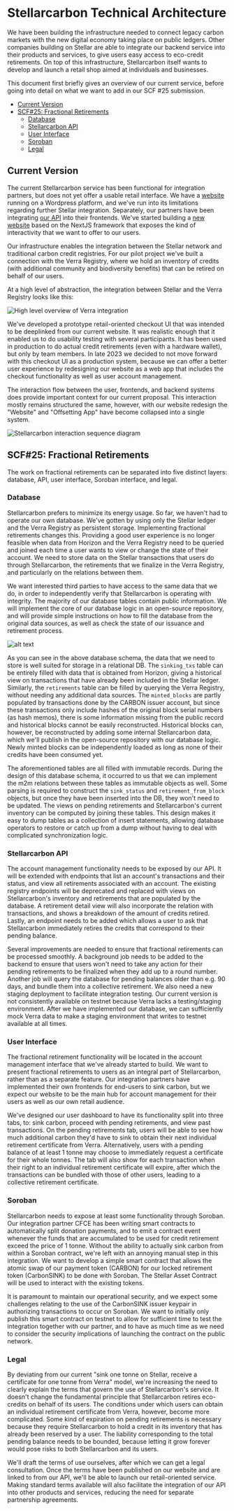 # Stellarcarbon Technical Architecture

We have been building the infrastructure needed to connect legacy carbon markets with the new digital economy taking place on public ledgers. Other companies building on Stellar are able to integrate our backend service into their products and services, to give users easy access to eco-credit retirements. On top of this infrastructure, Stellarcarbon itself wants to develop and launch a retail shop aimed at individuals and businesses.

This document first briefly gives an overview of our current service, before going into detail on what we want to add in our SCF #25 submission.

<!-- TOC start (generated with https://github.com/derlin/bitdowntoc) -->

- [Current Version](#current-version)
- [SCF#25: Fractional Retirements](#scf25-fractional-retirements)
   * [Database](#database)
   * [Stellarcarbon API](#stellarcarbon-api)
   * [User Interface](#user-interface)
   * [Soroban](#soroban)
   * [Legal](#legal)

<!-- TOC end -->

## Current Version

The current Stellarcarbon service has been functional for integration partners, but does not yet offer a usable retail interface. We have a [website](https://www.stellarcarbon.io/) running on a Wordpress platform, and we've run into its limitations regarding further Stellar integration. Separately, our partners have been integrating [our API](https://api-beta.stellarcarbon.io/docs) into their frontends. We've started building a [new website](https://sc-website-eosin.vercel.app) based on the NextJS framework that exposes the kind of interactivity that we want to offer to our users.

Our infrastructure enables the integration between the Stellar network and traditional carbon credit registries. For our pilot project we've built a connection with the Verra Registry, where we hold an inventory of credits (with additional community and biodiversity benefits) that can be retired on behalf of our users.

At a high level of abstraction, the integration between Stellar and the Verra Registry looks like this:

![High level overview of Verra integration](img/verra-integration.png)

We've developed a prototype retail-oriented checkout UI that was intended to be deeplinked from our current website. It was realistic enough that it enabled us to do usability testing with several participants. It has been used in production to do actual credit retirements (even with a hardware wallet), but only by team members. In late 2023 we decided to not move forward with this checkout UI as a production system, because we can offer a better user experience by redesigning our website as a web app that includes the checkout functionality as well as user account management.

The interaction flow between the user, frontends, and backend systems does provide important context for our current proposal. This interaction mostly remains structured the same, however, with our website redesign the "Website" and "Offsetting App" have become collapsed into a single system.

![Stellarcarbon interaction sequence diagram](<img/Stellarcarbon Offsetting Interaction v2.svg?sanitize=true>)

## SCF#25: Fractional Retirements

The work on fractional retirements can be separated into five distinct layers: database, API, user interface, Soroban interface, and legal.

### Database

Stellarcarbon prefers to minimize its energy usage. So far, we haven't had to operate our own database. We've gotten by using only the Stellar ledger and the Verra Registry as persistent storage. Implementing fractional retirements changes this. Providing a good user experience is no longer feasible when data from Horizon and the Verra Registry need to be queried and joined each time a user wants to view or change the state of their account. We need to store data on the Stellar transactions that users do through Stellarcarbon, the retirements that we finalize in the Verra Registry, and particularly on the relations between them.

We want interested third parties to have access to the same data that we do, in order to independently verify that Stellarcarbon is operating with integrity. The majority of our database tables contain public information. We will implement the core of our database logic in an open-source repository, and will provide simple instructions on how to fill the database from the original data sources, as well as check the state of our issuance and retirement process.

![alt text](img/sc-audit-full-dark.png)

As you can see in the above database schema, the data that we need to store is well suited for storage in a relational DB. The `sinking_txs` table can be entirely filled with data that is obtained from Horizon, giving a historical view on transactions that have already been included in the Stellar ledger. Similarly, the `retirements` table can be filled by querying the Verra Registry, without needing any additional data sources. The `minted_blocks` are partly populated by transactions done by the CARBON issuer account, but since these transactions only include hashes of the original block serial numbers (as hash memos), there is some information missing from the public record and historical blocks cannot be easily reconstructed. Historical blocks can, however, be reconstructed by adding some internal Stellarcarbon data, which we'll publish in the open-source repository with our database logic. Newly minted blocks can be independently loaded as long as none of their credits have been consumed yet.

The aforementioned tables are all filled with immutable records. During the design of this database schema, it occurred to us that we can implement the m2m relations between these tables as immutable objects as well. Some parsing is required to construct the `sink_status` and `retirement_from_block` objects, but once they have been inserted into the DB, they won't need to be updated. The views on pending retirements and Stellarcarbon's current inventory can be computed by joining these tables. This design makes it easy to dump tables as a collection of insert statements, allowing database operators to restore or catch up from a dump without having to deal with complicated synchronization logic.


### Stellarcarbon API

The account management functionality needs to be exposed by our API. It will be extended with endpoints that list an account's transactions and their status, and view all retirements associated with an account. The existing registry endpoints will be deprecated and replaced with views on Stellarcarbon's inventory and retirements that are populated by the database. A retirement detail view will also incorporate the relation with transactions, and shows a breakdown of the amount of credits retired. Lastly, an endpoint needs to be added which allows a user to ask that Stellarcarbon immediately retires the credits that correspond to their pending balance.

Several improvements are needed to ensure that fractional retirements can be processed smoothly. A background job needs to be added to the backend to ensure that users won't need to take any action for their pending retirements to be finalized when they add up to a round number. Another job will query the database for pending balances older than e.g. 90 days, and bundle them into a collective retirement. We also need a new staging deployment to facilitate integration testing. Our current version is not consistently available on testnet because Verra lacks a testing/staging environment. After we have implemented our database, we can sufficiently mock Verra data to make a staging environment that writes to testnet available at all times.


### User Interface

The fractional retirement functionality will be located in the account management interface that we've already started to build. We want to present fractional retirements to users as an integral part of Stellarcarbon, rather than as a separate feature. Our integration partners have implemented their own frontends for end-users to sink carbon, but we expect our website to be the main hub for account management for their users as well as our own retail audience.

We've designed our user dashboard to have its functionality split into three tabs, to: sink carbon, proceed with pending retirements, and view past transactions. On the pending retirements tab, users will be able to see how much additional carbon they'd have to sink to obtain their next individual retirement certificate from Verra. Alternatively, users with a pending balance of at least 1 tonne may choose to immediately request a certificate for their whole tonnes. The tab will also show for each transaction when their right to an individual retirement certificate will expire, after which the transactions can be bundled with those of other users, leading to a collective retirement certificate.


### Soroban

Stellarcarbon needs to expose at least some functionality through Soroban. Our integration partner CFCE has been writing smart contracts to automatically split donation payments, and to emit a contract event whenever the funds that are accumulated to be used for credit retirement exceed the price of 1 tonne. Without the ability to actually sink carbon from within a Soroban contract, we're left with an annoying manual step in this integration. We want to develop a simple smart contract that allows the atomic swap of our payment token (CARBON) for our locked retirement token (CarbonSINK) to be done with Soroban. The Stellar Asset Contract will be used to interact with the existing tokens.

It is paramount to maintain our operational security, and we expect some challenges relating to the use of the CarbonSINK issuer keypair in authorizing transactions to occur on Soroban. We want to initially only publish this smart contract on testnet to allow for sufficient time to test the integration together with our partner, and to have as much time as we need to consider the security implications of launching the contract on the public network.


### Legal

By deviating from our current "sink one tonne on Stellar, receive a certificate for one tonne from Verra" model, we're increasing the need to clearly explain the terms that govern the use of Stellarcarbon's service. It doesn't change the fundamental principle that Stellarcarbon retires eco-credits on behalf of its users. The conditions under which users can obtain an individual retirement certificate from Verra, however, become more complicated. Some kind of expiration on pending retirements is necessary because they require Stellarcarbon to hold a credit in its inventory that has already been reserved by a user. The liability corresponding to the total pending balance needs to be bounded, because letting it grow forever would pose risks to both Stellarcarbon and its users.

We'll draft the terms of use ourselves, after which we can get a legal consultation. Once the terms have been published on our website and are linked to from our API, we'll be able to launch our retail-oriented service. Making standard terms available will also facilitate the integration of our API into other products and services, reducing the need for separate partnership agreements.